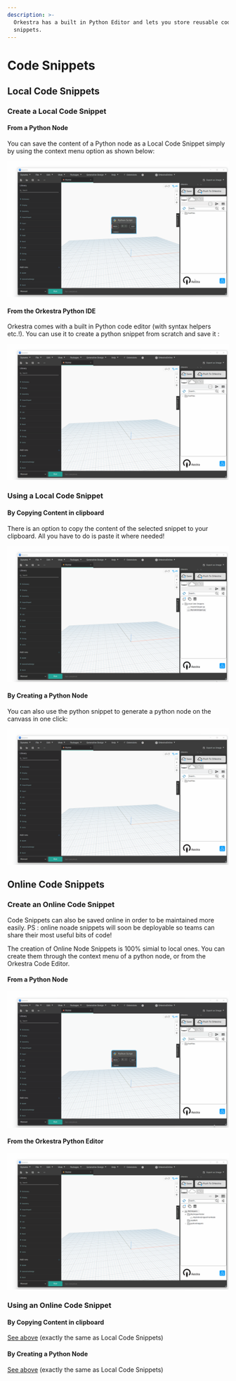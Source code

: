 ```yaml
---
description: >-
  Orkestra has a built in Python Editor and lets you store reusable code
  snippets.
---
```


# Code Snippets

## Local Code Snippets

### Create a Local Code Snippet

#### From a Python Node

You can save the content of a Python node as a Local Code Snippet simply by using the context menu option as shown below:&#x20;

![](<../.gitbook/assets/localFromNode (1).gif>)

#### From the Orkestra Python IDE

Orkestra comes with a built in Python code editor (with syntax helpers etc.!). You can use it to create a python snippet from scratch and save it :

![](../.gitbook/assets/localFromIDE.gif)

### Using a Local Code Snippet

#### By Copying Content in clipboard

There is an option to copy the content of the selected snippet to your clipboard. All you have to do is paste it where needed!

![](../.gitbook/assets/localToClipBoard.gif)

#### By Creating a Python Node

You can also use the python snippet to generate a python node on the canvass in one click:

![](../.gitbook/assets/localToNode.gif)

## Online Code Snippets

### Create an Online Code Snippet

Code Snippets can also be saved online in order to be maintained more easily. PS : online noade snippets will soon be deployable so teams can share their most useful bits of code!

The creation of Online Node Snippets is 100% simial to local ones. You can create them through the context menu of a python node, or from the Orkestra Code Editor.&#x20;

#### From a Python Node

![](../.gitbook/assets/onlineFromNode.gif)

#### From the Orkestra Python Editor

![](../.gitbook/assets/onlineFromEditor.gif)

### Using an Online Code Snippet

#### By Copying Content in clipboard

[See above](code-snippets.md#by-copying-content-in-clipboard)  (exactly the same as Local Code Snippets)

#### By Creating a Python Node

[See above](code-snippets.md#by-creating-a-python-node) (exactly the same as Local Code Snippets)
